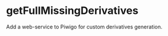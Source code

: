 getFullMissingDerivatives
=========================

Add a web-service to Piwigo for custom derivatives generation.
